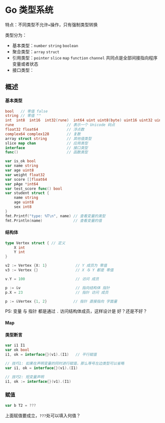 # Go 类型系统

特点：不同类型不允许`=`操作，只有强制类型转换

类型分为：

- 基本类型：`number` `string` `boolean`
- 聚合类型：`array` `struct`
- 引用类型：`pointer` `slice` `map` `function` `channel` 共同点是全部间接指向程序变量或者状态
- 接口类型：

## 概述

#### 基本类型

```go
bool   // 零值 false
string // 零值 ""
int  int8  int16  int32(rune)  int64 uint uint8(byte) uint16 uint32 uint64 uintptr // 零值 0
rune                        // 表示一个 Unicode 码点
float32 float64             // 浮点数
complex64 complex128        // 复数
array struct string         // 其他值类型
slice map chan              // 应用类型
interface                   // 接口类型
func()                      // 函数类型
```

```go
var is_ok bool
var name string
var age uint8
var weight float32
var score []float64
var pAge *int64
var test_score func() bool
var student struct {
    name string
    age uint8
    sex int8
}
fmt.Printf("type: %T\n", name) // 查看变量的类型
fmt.Println(name)              // 查看变量的值
```

#### 结构体

```go
type Vertex struct { // 定义
    X int
    Y int
}

v2 := Vertex {X: 1}             // Y 成员为 零值
v3 := Vertex {}                 // X 与 Y 都是 零值

v.Y = 100                       // 访问 成员

p := &v                         // 指向结构体 指针
p.X = 23                        // 指针 访问 成员

p := &Vertex {1, 2}            // 指针 直接指向 字面量
```

PS: 变量 与 指针 都是通过 `.` 访问结构体成员，这样设计是 好？还是不好？

#### Map

#### 类型断言

```go
var i1 I1
var ok bool
i1, ok = interface{}(v1).(I1)   // 平行赋值

// 技巧1: 如果在声明变量的同时进行赋值，那么等号左边类型可以省略
var i1, ok = interface{}(v1).(I1)

// 技巧2: 短变量声明
i1, ok := interface{}(v1).(I1)
```

### 赋值

```go
var b T2 = ???
```

上面赋值要成立，`???`处可以填入何值？
